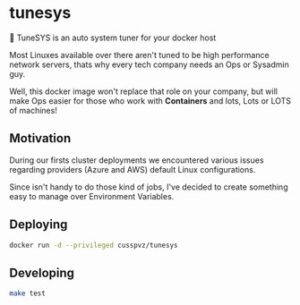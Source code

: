 # tunesys

:wrench: TuneSYS is an auto system tuner for your docker host

Most Linuxes available over there aren't tuned to be high performance network
servers, thats why every tech company needs an Ops or Sysadmin guy.

Well, this docker image won't replace that role on your company, but will make
Ops easier for those who work with **Containers** and lots, Lots or LOTS of
machines!


## Motivation

During our firsts cluster deployments we encountered various issues regarding
providers (Azure and AWS) default Linux configurations.

Since isn't handy to do those kind of jobs, I've decided to create something
easy to manage over Environment Variables.


## Deploying

```bash
docker run -d --privileged cusspvz/tunesys
```


## Developing

```bash
make test
```
